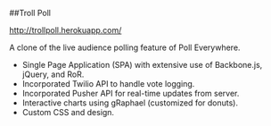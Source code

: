 ##Troll Poll

http://trollpoll.herokuapp.com/

A clone of the live audience polling feature of Poll Everywhere.  

- Single Page Application (SPA) with extensive use of Backbone.js, jQuery, and RoR.
- Incorporated Twilio API to handle vote logging.
- Incorporated Pusher API for real-time updates from server.
- Interactive charts using gRaphael (customized for donuts).
- Custom CSS and design.
